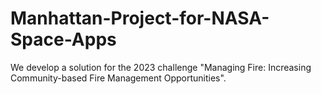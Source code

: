 # Manhattan-Project-for-NASA-Space-Apps
We develop a solution for the 2023 challenge "Managing Fire: Increasing Community-based Fire Management Opportunities".
